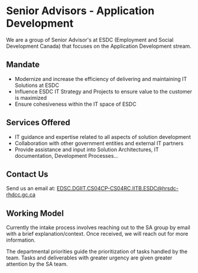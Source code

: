 # Senior Advisors - Application Development

We are a group of Senior Advisor's at ESDC (Employment and Social Development Canada) that focuses on the Application Development stream. 

## Mandate
* Modernize and increase the efficiency of delivering and maintaining IT Solutions at ESDC
* Influence ESDC IT Strategy and Projects to ensure value to the customer is maximized
* Ensure cohesiveness within the IT space of ESDC

## Services Offered
* IT guidance and expertise related to all aspects of solution development
* Collaboration with other government entities and external IT partners
* Provide assistance and input into Solution Architectures, IT documentation, Development Processes…

## Contact Us

Send us an email at: EDSC.DGIIT.CS04CP-CS04RC.IITB.ESDC@hrsdc-rhdcc.gc.ca 

## Working Model

Currently the intake process involves reaching out to the SA group by email with a brief explanation/context. Once received, we will reach out for more information. 

The departmental priorities guide the prioritization of tasks handled by the team. Tasks and deliverables with greater urgency are given greater attention by the SA team. 
